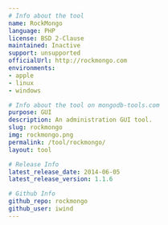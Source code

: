 ```yaml
---
# Info about the tool
name: RockMongo
language: PHP
license: BSD 2-Clause
maintained: Inactive
support: unsupported
officialUrl: http://rockmongo.com
environments:
- apple
- linux
- windows

# Info about the tool on mongodb-tools.com
purpose: GUI
description: An administration GUI tool.
slug: rockmongo
img: rockmongo.png
permalink: /tool/rockmongo/
layout: tool

# Release Info
latest_release_date: 2014-06-05
latest_release_version: 1.1.6

# Github Info
github_repo: rockmongo
github_user: iwind
---
```


